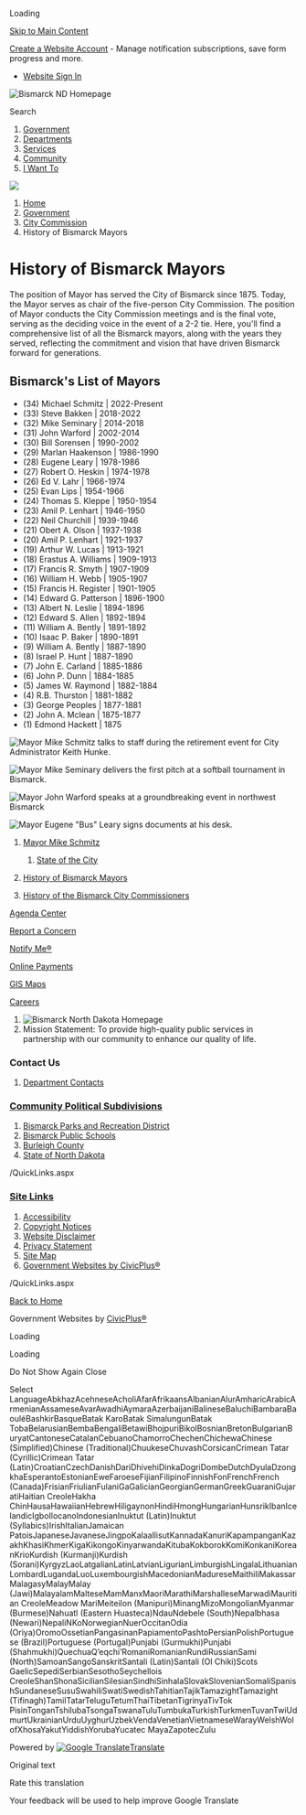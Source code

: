 Loading

[Skip to Main Content](https://www.bismarcknd.gov/2377/History-of-Bismarck-Mayors/)

[Create a Website Account](https://www.bismarcknd.gov/MyAccount/ProfileCreate) - Manage notification subscriptions, save form progress and more.   

- [Website Sign In](https://www.bismarcknd.gov/MyAccount)

![Bismarck ND Homepage](https://www.bismarcknd.gov/ImageRepository/Document?documentID=44806)

Search

1. [Government](https://www.bismarcknd.gov/1605/Government)
2. [Departments](https://www.bismarcknd.gov/8/Departments)
3. [Services](https://www.bismarcknd.gov/1606/Services)
4. [Community](https://www.bismarcknd.gov/2324/Community)
5. [I Want To](https://www.bismarcknd.gov/59/I-Want-To)

<!--THE END-->

![](https://www.bismarcknd.gov/ImageRepository/Document?documentID=44807)

1. [Home](https://www.bismarcknd.gov)
2. [Government](https://www.bismarcknd.gov/1605/Government)
3. [City Commission](https://www.bismarcknd.gov/2375/City-Commission)
4. History of Bismarck Mayors

# History of Bismarck Mayors

The position of Mayor has served the City of Bismarck since 1875. Today, the Mayor serves as chair of the five-person City Commission. The position of Mayor conducts the City Commission meetings and is the final vote, serving as the deciding voice in the event of a 2-2 tie. Here, you'll find a comprehensive list of all the Bismarck mayors, along with the years they served, reflecting the commitment and vision that have driven Bismarck forward for generations. 

## Bismarck's List of Mayors

- (34) Michael Schmitz | 2022-Present
- (33) Steve Bakken | 2018-2022
- (32) Mike Seminary | 2014-2018
- (31) John Warford | 2002-2014
- (30) Bill Sorensen | 1990-2002
- (29) Marlan Haakenson | 1986-1990
- (28) Eugene Leary | 1978-1986
- (27) Robert O. Heskin | 1974-1978
- (26) Ed V. Lahr | 1966-1974
- (25) Evan Lips | 1954-1966
- (24) Thomas S. Kleppe | 1950-1954
- (23) Amil P. Lenhart | 1946-1950
- (22) Neil Churchill | 1939-1946
- (21) Obert A. Olson | 1937-1938
- (20) Amil P. Lenhart | 1921-1937
- (19) Arthur W. Lucas | 1913-1921
- (18) Erastus A. Williams | 1909-1913
- (17) Francis R. Smyth | 1907-1909
- (16) William H. Webb | 1905-1907
- (15) Francis H. Register | 1901-1905
- (14) Edward G. Patterson | 1896-1900
- (13) Albert N. Leslie | 1894-1896
- (12) Edward S. Allen | 1892-1894
- (11) William A. Bently | 1891-1892
- (10) Isaac P. Baker | 1890-1891
- (9) William A. Bently | 1887-1890
- (8) Israel P. Hunt | 1887-1890
- (7) John E. Carland | 1885-1886
- (6) John P. Dunn | 1884-1885
- (5) James W. Raymond | 1882-1884
- (4) R.B. Thurston | 1881-1882
- (3) George Peoples | 1877-1881
- (2) John A. Mclean | 1875-1877
- (1) Edmond Hackett | 1875

![Mayor Mike Schmitz talks to staff during the retirement event for City Administrator Keith Hunke. ](https://www.bismarcknd.gov/ImageRepository/Document?documentID=47947 "Mayor Mike Schmitz talks to staff during the retirement event for City Administrator Keith Hunke. ")

![Mayor Mike Seminary delivers the first pitch at a softball tournament in Bismarck. ](https://www.bismarcknd.gov/ImageRepository/Document?documentID=47948 "Mayor Mike Seminary delivers the first pitch at a softball tournament in Bismarck. ")

![Mayor John Warford speaks at a groundbreaking event in northwest Bismarck](https://www.bismarcknd.gov/ImageRepository/Document?documentID=47945 "Mayor John Warford speaks at a groundbreaking event in northwest Bismarck")

![Mayor Eugene "Bus" Leary signs documents at his desk. ](https://www.bismarcknd.gov/ImageRepository/Document?documentID=47946 'Mayor Eugene "Bus" Leary signs documents at his desk. ')

1. [Mayor Mike Schmitz](https://bismarcknd.gov/directory.aspx?EID=1672)
   
   1. [State of the City](https://www.bismarcknd.gov/1528/State-of-the-City)
2. [History of Bismarck Mayors](https://www.bismarcknd.gov/2377/History-of-Bismarck-Mayors)
3. [History of the Bismarck City Commissioners](https://www.bismarcknd.gov/2378/History-of-the-Bismarck-City-Commissione)

[Agenda Center](https://www.bismarcknd.gov/2163/32996/Agendas-Minutes)

[Report a Concern](https://www.bismarcknd.gov/FormCenter/RequestTracker-Forms-43/Contact-Us-237)

[Notify Me®](https://bismarcknd.gov/2370/Website-Notifications)

[Online Payments](https://ipn.paymentus.com/epd/stde/bsmu)

[GIS Maps](https://www.bismarcknd.gov/20/GIS-Maps)

[Careers](https://bismarcknd.attract.neogov.com/bismarck-recruitment-home-vU)

1. ![Bismarck North Dakota Homepage](https://www.bismarcknd.gov/ImageRepository/Document?documentId=44828)
2. Mission Statement: To provide high-quality public services in partnership with our community to enhance our quality of life.

### Contact Us

1. [Department Contacts](https://www.bismarcknd.gov/Directory.aspx)

### [Community Political Subdivisions](https://www.bismarcknd.gov/QuickLinks.aspx?CID=127)

1. [Bismarck Parks and Recreation District](https://www.bisparks.org)
2. [Bismarck Public Schools](https://www.bismarckschools.org)
3. [Burleigh County](https://www.burleigh.gov)
4. [State of North Dakota](https://www.nd.gov)

/QuickLinks.aspx

### [Site Links](https://www.bismarcknd.gov/QuickLinks.aspx?CID=69)

1. [Accessibility](https://www.bismarcknd.gov/accessibility)
2. [Copyright Notices](https://www.bismarcknd.gov/site/copyright)
3. [Website Disclaimer](https://www.bismarcknd.gov/2398/Website-Disclaimer)
4. [Privacy Statement](https://www.bismarcknd.gov/2399/Privacy-Statement)
5. [Site Map](https://www.bismarcknd.gov/sitemap.aspx)
6. [Government Websites by CivicPlus®](https://civicplus.com/referral)

/QuickLinks.aspx

[Back to Home](https://www.bismarcknd.gov)

Government Websites by [CivicPlus®](https://connect.civicplus.com/referral)

Loading

Loading

Do Not Show Again Close

Select LanguageAbkhazAcehneseAcholiAfarAfrikaansAlbanianAlurAmharicArabicArmenianAssameseAvarAwadhiAymaraAzerbaijaniBalineseBaluchiBambaraBaouléBashkirBasqueBatak KaroBatak SimalungunBatak TobaBelarusianBembaBengaliBetawiBhojpuriBikolBosnianBretonBulgarianBuryatCantoneseCatalanCebuanoChamorroChechenChichewaChinese (Simplified)Chinese (Traditional)ChuukeseChuvashCorsicanCrimean Tatar (Cyrillic)Crimean Tatar (Latin)CroatianCzechDanishDariDhivehiDinkaDogriDombeDutchDyulaDzongkhaEsperantoEstonianEweFaroeseFijianFilipinoFinnishFonFrenchFrench (Canada)FrisianFriulianFulaniGaGalicianGeorgianGermanGreekGuaraniGujaratiHaitian CreoleHakha ChinHausaHawaiianHebrewHiligaynonHindiHmongHungarianHunsrikIbanIcelandicIgboIlocanoIndonesianInuktut (Latin)Inuktut (Syllabics)IrishItalianJamaican PatoisJapaneseJavaneseJingpoKalaallisutKannadaKanuriKapampanganKazakhKhasiKhmerKigaKikongoKinyarwandaKitubaKokborokKomiKonkaniKoreanKrioKurdish (Kurmanji)Kurdish (Sorani)KyrgyzLaoLatgalianLatinLatvianLigurianLimburgishLingalaLithuanianLombardLugandaLuoLuxembourgishMacedonianMadureseMaithiliMakassarMalagasyMalayMalay (Jawi)MalayalamMalteseMamManxMaoriMarathiMarshalleseMarwadiMauritian CreoleMeadow MariMeiteilon (Manipuri)MinangMizoMongolianMyanmar (Burmese)Nahuatl (Eastern Huasteca)NdauNdebele (South)Nepalbhasa (Newari)NepaliNKoNorwegianNuerOccitanOdia (Oriya)OromoOssetianPangasinanPapiamentoPashtoPersianPolishPortuguese (Brazil)Portuguese (Portugal)Punjabi (Gurmukhi)Punjabi (Shahmukhi)QuechuaQʼeqchiʼRomaniRomanianRundiRussianSami (North)SamoanSangoSanskritSantali (Latin)Santali (Ol Chiki)Scots GaelicSepediSerbianSesothoSeychellois CreoleShanShonaSicilianSilesianSindhiSinhalaSlovakSlovenianSomaliSpanishSundaneseSusuSwahiliSwatiSwedishTahitianTajikTamazightTamazight (Tifinagh)TamilTatarTeluguTetumThaiTibetanTigrinyaTivTok PisinTonganTshilubaTsongaTswanaTuluTumbukaTurkishTurkmenTuvanTwiUdmurtUkrainianUrduUyghurUzbekVendaVenetianVietnameseWarayWelshWolofXhosaYakutYiddishYorubaYucatec MayaZapotecZulu

Powered by [![Google Translate](https://www.gstatic.com/images/branding/googlelogo/1x/googlelogo_color_42x16dp.png)Translate](https://translate.google.com)

Original text

Rate this translation

Your feedback will be used to help improve Google Translate